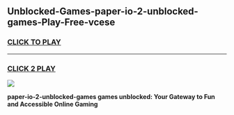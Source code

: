 
## Unblocked-Games-paper-io-2-unblocked-games-Play-Free-vcese
<h3>
<a href="https://premium76.site?title=paper-io-2-unblocked-games&ref=09A">CLICK TO PLAY</a></h3>
<hr>

<h3>
<a href="https://premium76.site?title=paper-io-2-unblocked-games&ref=09A">CLICK 2 PLAY</a>
  
</h3>

<a href="https://premium76.site?title=paper-io-2-unblocked-games&ref=09A"><img src="https://clearcache.store/games.png"></a>


**paper-io-2-unblocked-games games unblocked: Your Gateway to Fun and Accessible Online Gaming**
